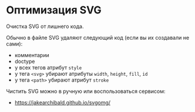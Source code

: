 # Оптимизация SVG
Очистка SVG от лишнего кода.

Обычно в файле SVG удаляют следующий код (если вы их создавали не сами):
- комментарии
- doctype
- у всех тегов атрибут `style`
- у тега `<svg>` убирают атрибуты `width`, `height`, `fill`, `id` 
- у тега `<path>` убирают атрибут `stroke`

Чистить SVG можно в ручную или воспользоваться сервисом:
- https://jakearchibald.github.io/svgomg/
